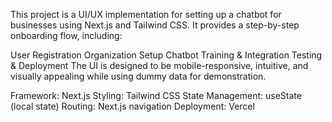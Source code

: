 This project is a UI/UX implementation for setting up a chatbot for businesses using Next.js and Tailwind CSS. It provides a step-by-step onboarding flow, including:

User Registration
Organization Setup
Chatbot Training & Integration
Testing & Deployment
The UI is designed to be mobile-responsive, intuitive, and visually appealing while using dummy data for demonstration.

Framework: Next.js
Styling: Tailwind CSS
State Management: useState (local state)
Routing: Next.js navigation
Deployment: Vercel
